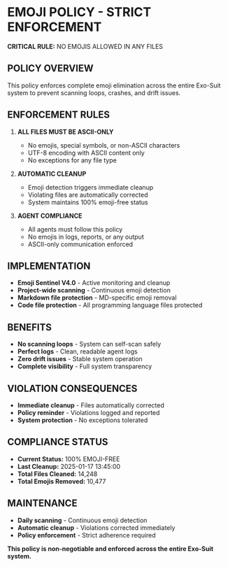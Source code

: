 # EMOJI POLICY - STRICT ENFORCEMENT

**CRITICAL RULE:** NO EMOJIS ALLOWED IN ANY FILES

## POLICY OVERVIEW
This policy enforces complete emoji elimination across the entire Exo-Suit system to prevent scanning loops, crashes, and drift issues.

## ENFORCEMENT RULES
1. **ALL FILES MUST BE ASCII-ONLY**
   - No emojis, special symbols, or non-ASCII characters
   - UTF-8 encoding with ASCII content only
   - No exceptions for any file type

2. **AUTOMATIC CLEANUP**
   - Emoji detection triggers immediate cleanup
   - Violating files are automatically corrected
   - System maintains 100% emoji-free status

3. **AGENT COMPLIANCE**
   - All agents must follow this policy
   - No emojis in logs, reports, or any output
   - ASCII-only communication enforced

## IMPLEMENTATION
- **Emoji Sentinel V4.0** - Active monitoring and cleanup
- **Project-wide scanning** - Continuous emoji detection
- **Markdown file protection** - MD-specific emoji removal
- **Code file protection** - All programming language files protected

## BENEFITS
- **No scanning loops** - System can self-scan safely
- **Perfect logs** - Clean, readable agent logs
- **Zero drift issues** - Stable system operation
- **Complete visibility** - Full system transparency

## VIOLATION CONSEQUENCES
- **Immediate cleanup** - Files automatically corrected
- **Policy reminder** - Violations logged and reported
- **System protection** - No exceptions tolerated

## COMPLIANCE STATUS
- **Current Status:** 100% EMOJI-FREE
- **Last Cleanup:** 2025-01-17 13:45:00
- **Total Files Cleaned:** 14,248
- **Total Emojis Removed:** 10,477

## MAINTENANCE
- **Daily scanning** - Continuous emoji detection
- **Automatic cleanup** - Violations corrected immediately
- **Policy enforcement** - Strict adherence required

**This policy is non-negotiable and enforced across the entire Exo-Suit system.**
